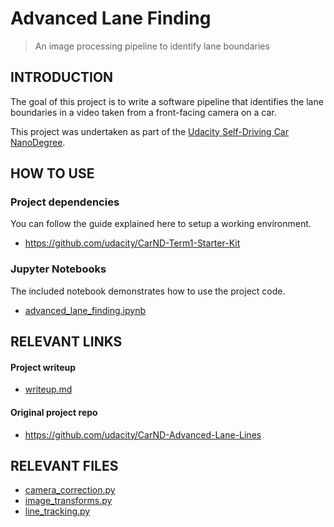 # Advanced Lane Finding
> An image processing pipeline to identify lane boundaries

## INTRODUCTION
The goal of this project is to write a software pipeline that identifies the lane boundaries in a video taken from a front-facing camera on a car.

This project was undertaken as part of the [Udacity Self-Driving Car NanoDegree](https://eu.udacity.com/course/self-driving-car-engineer-nanodegree--nd013).

## HOW TO USE
### Project dependencies
You can follow the guide explained here to setup a working environment.
* https://github.com/udacity/CarND-Term1-Starter-Kit

### Jupyter Notebooks
The included notebook demonstrates how to use the project code.
* [advanced_lane_finding.ipynb](advanced_lane_finding.ipynb)

## RELEVANT LINKS
#### Project writeup
* [writeup.md](writeup.md)

#### Original project repo
* https://github.com/udacity/CarND-Advanced-Lane-Lines

## RELEVANT FILES
* [camera_correction.py](camera_correction.py)
* [image_transforms.py](image_transforms.py)
* [line_tracking.py](line_tracking.py)
